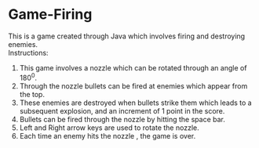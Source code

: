 # Game-Firing
This is a game created through Java  which involves firing and destroying enemies.
<br>
Instructions:<br>
1. This game involves a nozzle which can be rotated through an angle of 180<sup>0</sup>.<br>
2. Through the nozzle bullets can be fired at enemies which appear from the top.<br>
3. These enemies are destroyed when bullets strike them which leads to a subsequent explosion, and an increment of 1 point in the score.<br>
4. Bullets can be fired through the nozzle by hitting the space bar.<br>
5. Left and Right arrow keys are used to rotate the nozzle.<br>
6. Each time an enemy hits the nozzle , the game is over.<br>
